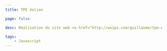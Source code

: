 ```yaml
---
title: TPE éolien

page: false

desc: Réalisation du site web <a href="http://wuips.com/guillaume/tpe-eolien">TPE éolien</a> comme support de présentation d'un exposé scolaire approfondi sur les éoliennes. A permis une plus grande intéractivité.

tags:
    - Javascript
---
```



